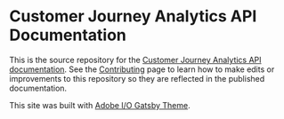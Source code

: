 # Customer Journey Analytics API Documentation

This is the source repository for the [Customer Journey Analytics API documentation](https://adobe.io/cja-apis/docs). See the [Contributing](.github/CONTRIBUTING.md) page to learn how to make edits or improvements to this repository so they are reflected in the published documentation.

This site was built with [Adobe I/O Gatsby Theme](https://github.com/adobe/gatsby-theme-aio).

<!-- View the [demo](https://adobedocs.github.io/dev-site-documentation-template/) running on Github Pages.  

Follow the [instructions](https://github.com/adobe/gatsby-theme-aio#getting-started) to get started. -->


